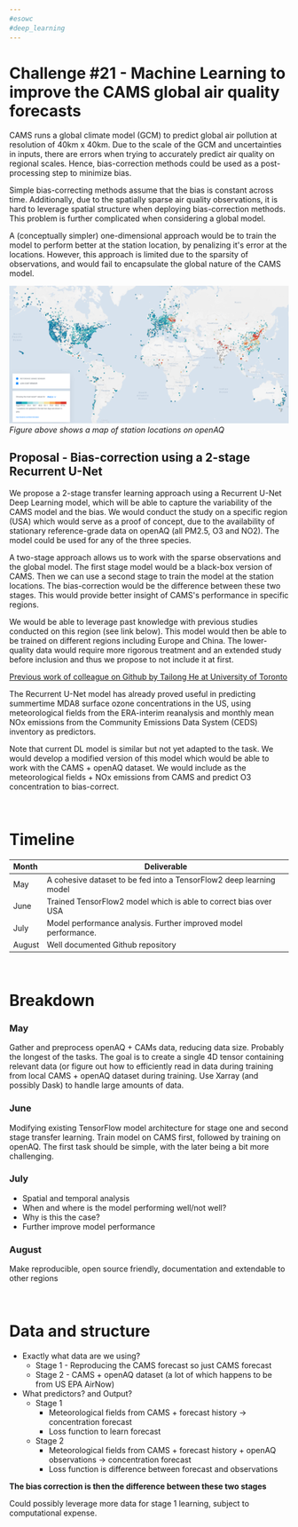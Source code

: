 ```yaml
---
#esowc
#deep_learning
---
```


# Challenge #21 - Machine Learning to improve the CAMS global air quality forecasts

CAMS runs a global climate model (GCM) to predict global air pollution at resolution of 40km x 40km. Due to the scale of the GCM and uncertainties in inputs, there are errors when trying to accurately predict air quality on regional scales. Hence, bias-correction methods could be used as a post-processing step to minimize bias.

Simple bias-correcting methods assume that the bias is constant across time. Additionally, due to the spatially sparse air quality observations, it is hard to leverage spatial structure when deploying bias-correction methods. This problem is further complicated when considering a global model.

A (conceptually simpler) one-dimensional approach would be to train the model to perform better at the station location, by penalizing it's error at the locations. However, this approach is limited due to the sparsity of observations, and would fail to encapsulate the global nature of the CAMS model.

![map](map.png)
*Figure above shows a map of station locations on openAQ* 

## Proposal - Bias-correction using a 2-stage Recurrent U-Net 

We propose a 2-stage transfer learning approach using a Recurrent U-Net Deep Learning model, which will be able to capture the variability of the CAMS model and the bias. We would conduct the study on a specific region (USA) which would serve as a proof of concept, due to the availability of stationary reference-grade data on openAQ (all PM2.5, O3 and NO2). The model could be used for any of the three species. 

A two-stage approach allows us to work with the sparse observations and the global  model. The first stage model would be a black-box version of CAMS. Then we can use a second stage to train the model at the station locations. The bias-correction would be the difference between these two stages. This would provide better insight of CAMS's performance in specific regions.

 We would be able to leverage past knowledge with previous studies conducted on this region (see link below). This model would then be able to be trained on different regions including Europe and China. The lower-quality data would require more rigorous treatment and an extended study before inclusion and thus we propose to not include it at first.

[Previous work of colleague on Github by Tailong He at University of Toronto](https://github.com/tailonghe/DLO3)

The Recurrent U-Net model has already proved useful in predicting summertime MDA8 surface ozone concentrations in the US, using meteorological fields from the ERA-interim reanalysis and monthly mean NOx emissions from the Community Emissions Data System (CEDS) inventory as predictors.

Note that current DL model is similar but not yet adapted to the task. We would develop a modified version of this model which would be able to work  with the CAMS + openAQ dataset. We would include as the meteorological fields + NOx emissions from CAMS and predict O3 concentration to bias-correct.

&nbsp;

# Timeline
| Month | Deliverable |
| :--- | --- |
| May |  A cohesive dataset to be fed into a TensorFlow2 deep learning model |
| June | Trained TensorFlow2 model which is able to correct bias over USA |
| July | Model performance analysis. Further improved model performance. |
| August | Well documented Github repository | 

&nbsp;

# Breakdown

### May
Gather and preprocess openAQ + CAMs data, reducing data size. Probably the longest of the tasks. The goal is to create a single 4D tensor containing relevant data (or figure out how to efficiently read in data during training from local CAMS + openAQ dataset during training.  Use Xarray (and possibly Dask) to handle large amounts of data.

### June
 Modifying existing TensorFlow model architecture for stage one and second stage transfer learning. Train model on CAMS first, followed by training on openAQ. The first task should be simple, with the later being a bit more challenging. 

### July
- Spatial and temporal analysis
- When and where is the model performing well/not well?
- Why is this the case? 
- Further improve model performance

### August
 Make reproducible, open source friendly, documentation and extendable to other regions

 &nbsp;

# Data and structure
- Exactly what data are we using?
  - Stage 1 - Reproducing the CAMS forecast so just CAMS forecast
  - Stage 2 - CAMS + openAQ dataset (a lot of which happens to be from US EPA AirNow)
- What predictors? and Output?
    - Stage 1
      - Meteorological fields from CAMS + forecast history -> concentration forecast
      - Loss function to learn forecast
    - Stage 2
      - Meteorological fields from CAMS + forecast history + openAQ observations -> concentration forecast
      - Loss function is difference between forecast and observations

**The bias correction is then the difference between these two stages**

Could possibly leverage more data for stage 1 learning, subject to computational expense.